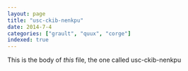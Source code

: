 ```yaml
---
layout: page
title: "usc-ckib-nenkpu"
date: 2014-7-4
categories: ["grault", "quux", "corge"]
indexed: true
---
```

This is the body of _this_ file, the one called usc-ckib-nenkpu
